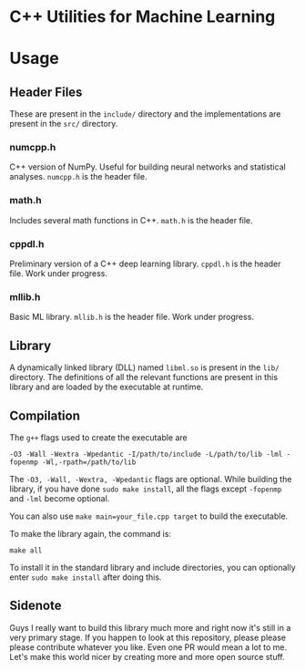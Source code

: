 # C++ Utilities for Machine Learning

# Usage

## Header Files

These are present in the ```include/``` directory and the implementations are present in the ```src/``` directory.

### numcpp.h

C++ version of NumPy. Useful for building neural networks and statistical analyses. ```numcpp.h``` is the header file.
### math.h

Includes several math functions in C++. ```math.h``` is the header file.

### cppdl.h

Preliminary version of a C++ deep learning library. ```cppdl.h``` is the header file. Work under progress.

### mllib.h

Basic ML library. ```mllib.h``` is the header file. Work under progress.

## Library

A dynamically linked library (DLL) named ```libml.so``` is present in the ```lib/``` directory. The definitions of all the relevant functions are present in this library and are loaded by the executable at runtime.

## Compilation

The ```g++``` flags used to create the executable are

    -O3 -Wall -Wextra -Wpedantic -I/path/to/include -L/path/to/lib -lml -fopenmp -Wl,-rpath=/path/to/lib

The ```-O3, -Wall, -Wextra, -Wpedantic``` flags are optional.
While building the library, if you have done ```sudo make install```, all the flags except ```-fopenmp``` and ```-lml``` become optional.

You can also use ```make main=your_file.cpp target``` to build the executable.

To make the library again, the command is:

    make all

To install it in the standard library and include directories, you can optionally enter ```sudo make install``` after doing this.

## Sidenote

Guys I really want to build this library much more and right now it's still in a very primary stage. If you happen to look at this repository, please please please contribute whatever you like. Even one PR would mean a lot to me. Let's make this world nicer by creating more and more open source stuff.
